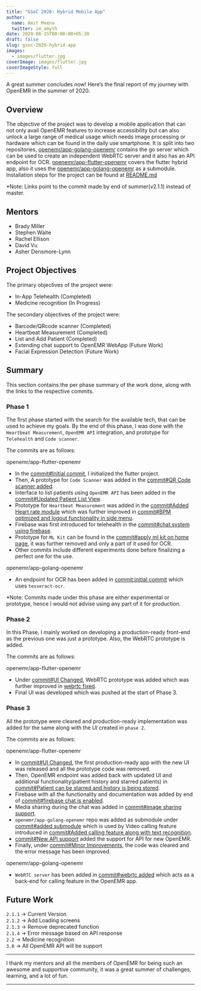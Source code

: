 ```yaml
---
title: "GSoC 2020: Hybrid Mobile App"
author:
  name: Amit Meena
  twitter: im_amyth
date: 2020-08-25T00:00:00+05:30
draft: false
slug: gsoc-2020-hybrid-app
images:
  - images/flutter.jpg
coverImage: images/flutter.jpg
coverImageStyle: full
---
```

A great summer concludes now! Here’s the final report of my journey with OpenEMR in the summer of 2020.
<!--more-->

## Overview
The objective of the project was to develop a mobile application that can not only avail OpenEMR features to increase accessibility but can also unlock a large range of medical usage which needs image processing or hardware which can be found in the daily use smartphone. It is split into two repositories, [openemr/app-golang-openemr](https://github.com/openemr/app-golang-openemr/tree/c6930bb8f84e572234daaa071add316334a247f5) contains the go server which can be used to create an independent WebRTC server and it also has an API endpoint for OCR. [openemr/app-flutter-openemr](https://github.com/openemr/app-flutter-openemr/tree/509a535cb0713c89e8742c7a1de64ddce2a1a2bf) covers the flutter hybrid app, also it uses the [openemr/app-golang-openemr](https://github.com/openemr/app-golang-openemr/tree/c6930bb8f84e572234daaa071add316334a247f5) as a submodule. Installation steps for the project can be found at [README.md](https://github.com/openemr/app-flutter-openemr/blob/509a535cb0713c89e8742c7a1de64ddce2a1a2bf/README.md)

*Note: Links point to the commit made by end of summer(v2.1.1) instead of master.

## Mentors
- Brady Miller
- Stephen Waite
- Rachel Ellison
- David Vu
- Asher Densmore-Lynn

## Project Objectives
The primary objectives of the project were:
- In-App Telehealth (Completed)
- Medicine recognition (In Progress)

The secondary objectives of the project were:
- Barcode/QRcode scanner (Completed)
- Heartbeat Measurement (Completed)
- List and Add Patient (Completed)
- Extending chat support to OpenEMR WebApp (Future Work)
- Facial Expression Detection (Future Work)

## Summary
This section contains the per phase summary of the work done, along with the links to the respective commits.

### Phase 1
The first phase started with the search for the available tech, that can be used to achieve my goals. By the end of this phase, I was done with the `Heartbeat Measurement`, `OpenEMR API` integration, and prototype for `Telehealth` and `Code scanner`.

The commits are as follows:

openemr/app-flutter-openemr
- In the [commit#Initial commit](https://github.com/openemr/app-flutter-openemr/commit/8193da061ad6ea5a2f4462a063297715ba88ccfc), I initialized the flutter project.
- Then, A prototype for `Code Scanner` was added in the [commit#QR Code scanner added](https://github.com/openemr/app-flutter-openemr/commit/58b3ed2875883483fd053be4e71b738f03d8ca12).
- Interface to list patients using `OpenEMR API` has been added in the [commit#Updated Patient List View](https://github.com/openemr/app-flutter-openemr/commit/0f0eaf9ca19af746fffd8a54cd08bf7a2cc92d0d).
- Prototype for `Heartbeat Measurement` was added in the [commit#Added Heart rate module](https://github.com/openemr/app-flutter-openemr/commit/a02d99af6b6e8e7971d8a6cd4d4fa5273b89a8e0) which was further improved in [commit#BPM optimized and logout functionality in side menu](https://github.com/openemr/app-flutter-openemr/commit/574b0532f807c6916289eaed4f4390458dd8140b).
- Firebase was first introduced for telehealth in the [commit#chat system using firebase](https://github.com/openemr/app-flutter-openemr/commit/e6273b11b4b1faf47d40672369a481b06dc5dc1a).
- Prototype for `ML Kit` can be found in the [commit#apply ml kit on home page](https://github.com/openemr/app-flutter-openemr/commit/8b7d27dffc875d5e85fa952e22ca63d8844cb2a4), it was further removed and only a part of it used for OCR.
- Other commits include different experiments done before finalizing a perfect one for the use.

openemr/app-golang-openemr
- An endpoint for OCR has been added in [commit:initial commit](https://github.com/openemr/app-golang-openemr/commit/2d4dfcc43156e7bae09eb0bf103a529ad9d0d1d1) which uses `tesseract-ocr`.

*Note: Commits made under this phase are either experimental or prototype, hence I would not advise using any part of it for production.
### Phase 2
In this Phase, I mainly worked on developing a production-ready front-end as the previous one was just a prototype. Also, the WebRTC prototype is added.

The commits are as follows:

openemr/app-flutter-openemr
- Under [commit#UI Changed](https://github.com/openemr/app-flutter-openemr/commit/4ef2846d824a88311d9e54eae71fe0aece944629), WebRTC prototype was added which was further improved in [webrtc fixed](https://github.com/openemr/app-flutter-openemr/commit/a44314507409ed9f71dbd8267c4aae8cd3dee585).
- Final UI was developed which was pushed at the start of Phase 3.

### Phase 3
All the prototype were cleared and production-ready implementation was added for the same along with the UI created in `phase 2`.

The commits are as follows:

openemr/app-flutter-openemr
- In [commit#UI Changed](https://github.com/openemr/app-flutter-openemr/commit/4ef2846d824a88311d9e54eae71fe0aece944629), the first production-ready app with the new UI was released and all the prototype code was removed.
- Then, OpenEMR endpoint was added back with updated UI and additional functionality(patient history and starred patients) in [commit#Patient can be starred and history is being stored](https://github.com/openemr/app-flutter-openemr/commit/31697ba59692b5cccb5f76707ea74b18a39dc2cc).
- Firebase with all the functionality and documentation was added by end of [commit#firebase chat is enabled](https://github.com/openemr/app-flutter-openemr/commit/071f154dc7d62f6ecc5d597810c014d920bdf503).
- Media sharing during the chat was added in [commit#image sharing support](https://github.com/openemr/app-flutter-openemr/commit/e31e26ab678d5743e5075ef43f8cdc50ca4f8716).
- `openemr/app-golang-openemr` repo was added as submodule under [commit#added submodule](https://github.com/openemr/app-flutter-openemr/commit/c32895dab4d0fa357719ef0d886ce2ed0e17b908) which is used by Video calling feature introduced in [commit#Added calling feature along with text recognition](https://github.com/openemr/app-flutter-openemr/commit/93d99d224197422bdf8ac9f96f813ad70c7008dc).
- [commit#New API support](https://github.com/openemr/app-flutter-openemr/commit/2e11c298593a176e6965dee8c1adf74a502173c5) added the support for API for new OpenEMR.
- Finally, under [commit#Minor Improvements](https://github.com/openemr/app-flutter-openemr/commit/509a535cb0713c89e8742c7a1de64ddce2a1a2bf), the code was cleared and the error message has been improved.

openemr/app-golang-openemr
- `WebRTC server` has been added in [commit#webrtc added](https://github.com/openemr/app-golang-openemr/commit/c6930bb8f84e572234daaa071add316334a247f5) which acts as a back-end for calling feature in the OpenEMR app.

## Future Work
`2.1.1` -> Current Version  
`2.1.2` -> Add Loading screens  
`2.1.3` -> Remove deprecated function  
`2.1.4` -> Error message based on API response  
`2.2` -> Medicine recognition  
`3.0` -> All OpenEMR API will be support

----

I thank my mentors and all the members of OpenEMR for being such an awesome and supportive community, it was a great summer of challenges, learning, and a lot of fun.

----

